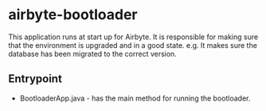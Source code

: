 # airbyte-bootloader

This application runs at start up for Airbyte. It is responsible for making sure that the environment is upgraded and in a good state. e.g. It makes sure the database has been migrated to the correct version.

## Entrypoint
* BootloaderApp.java - has the main method for running the bootloader.
